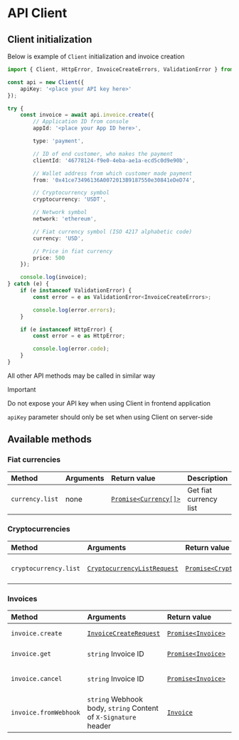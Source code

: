 # API Client

## Client initialization

Below is example of `Client` initialization and invoice creation

```typescript
import { Client, HttpError, InvoiceCreateErrors, ValidationError } from '@simplepay-ai/api-client';

const api = new Client({
    apiKey: '<place your API key here>'
});

try {
    const invoice = await api.invoice.create({
        // Application ID from console
        appId: '<place your App ID here>',

        type: 'payment',

        // ID of end customer, who makes the payment
        clientId: '46778124-f9e0-4eba-ae1a-ecd5c0d9e90b',

        // Wallet address from which customer made payment
        from: '0x41ce73496136A0072013B9187550e30841eDeD74',

        // Cryptocurrency symbol
        cryptocurrency: 'USDT',

        // Network symbol
        network: 'ethereum',

        // Fiat currency symbol (ISO 4217 alphabetic code)
        currency: 'USD',

        // Price in fiat currency
        price: 500
    });

    console.log(invoice);
} catch (e) {
    if (e instanceof ValidationError) {
        const error = e as ValidationError<InvoiceCreateErrors>;

        console.log(error.errors);
    }

    if (e instanceof HttpError) {
        const error = e as HttpError;

        console.log(error.code);
    }
}
```

All other API methods may be called in similar way

> [!IMPORTANT]
> Do not expose your API key when using Client in frontend application
>
> `apiKey` parameter should only be set when using Client on server-side

## Available methods

### Fiat currencies

| Method          | Arguments | Return value                                  | Description            |
| :-------------- | :-------- | :-------------------------------------------- | :--------------------- |
| `currency.list` | none      | [`Promise<Currency[]>`](entities.md#currency) | Get fiat currency list |

### Cryptocurrencies

| Method                | Arguments                                                            | Return value                                              | Description             |
| :-------------------- | :------------------------------------------------------------------- | :-------------------------------------------------------- | :---------------------- |
| `cryptocurrency.list` | [`CryptocurrencyListRequest`](requests.md#cryptocurrencylistrequest) | [`Promise<Cryptocurrency[]>`](entities.md#cryptocurrency) | Get cryptocurrency list |

### Invoices

| Method                | Arguments                                                       | Return value                              | Description              |
| :-------------------- | :-------------------------------------------------------------- | :---------------------------------------- | :----------------------- |
| `invoice.create`      | [`InvoiceCreateRequest`](requests.md#invoicecreaterequest)      | [`Promise<Invoice>`](entities.md#invoice) | Create new invoice       |
| `invoice.get`         | `string` Invoice ID                                             | [`Promise<Invoice>`](entities.md#invoice) | Get invoice by ID        |
| `invoice.cancel`      | `string` Invoice ID                                             | [`Promise<Invoice>`](entities.md#invoice) | Cancel invoice by ID     |
| `invoice.fromWebhook` | `string` Webhook body, `string` Content of `X-Signature` header | [`Invoice`](entities.md#invoice)          | Get invoice from webhook |
